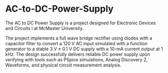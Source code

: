 # AC-to-DC-Power-Supply
The AC to DC Power Supply is a project designed for Electronic Devices and Circuits I at McMaster University.

The project implements a full wave bridge rectifier using diodes with a capacitor filter to convert a 120 V AC input simulated with a function generator to a stable 3 V ± 0.1 V DC supply with a 10-mA current output at 1 kHz. The design successfully delivers reliable DC power supply upon verifying with tools such as PSpice simulations, Analog Discovery 2, Waveforms, and physical circuit measurement analysis.
